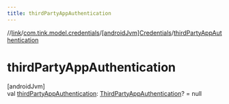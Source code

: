 ```yaml
---
title: thirdPartyAppAuthentication
---
```

//[link](../../../index.html)/[com.tink.model.credentials](../index.html)/[[androidJvm]Credentials](index.html)/[thirdPartyAppAuthentication](third-party-app-authentication.html)



# thirdPartyAppAuthentication



[androidJvm]\
val [thirdPartyAppAuthentication](third-party-app-authentication.html): [ThirdPartyAppAuthentication](../../com.tink.model.authentication/[android-jvm]-third-party-app-authentication/index.html)? = null




